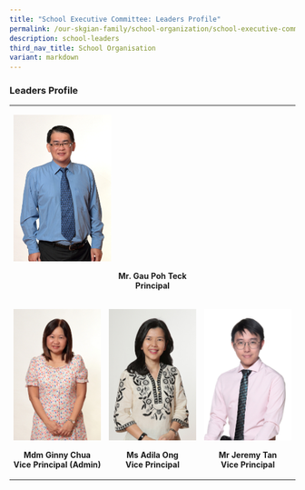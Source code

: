 ```yaml
---
title: "School Executive Committee: Leaders Profile"
permalink: /our-skgian-family/school-organization/school-executive-committee/leaders-profile/
description: school-leaders
third_nav_title: School Organisation
variant: markdown
---
```

<h3>
  <strong>Leaders Profile</strong>
</h3>
<table>
  <tbody>
    <tr>
      <td rowspan="1" colspan="3">
        <p></p>
        <div class="isomer-image-wrapper">
          <img style="width: 35%;" height="auto" width="100%" alt="" src="/images/sec1.jpg">
          <p>
            <b>
              </b></p><center><b>Mr. Gau Poh Teck <br>Principal
            </b>
          <p></p>
        </center></div>
      </td>
    </tr>
    <tr>
      <td rowspan="1" colspan="1">
        <p></p>
        <div class="isomer-image-wrapper">
          <img style="width:500px" alt="" src="/images/GinnyChua.jpg">
          <p>
            <b>
              </b></p><center><b>Mdm Ginny Chua <br>Vice Principal (Admin)
            </b>
          <p></p>
        </center></div>
      </td>
      <td rowspan="1" colspan="1">
        <p></p>
        <div class="isomer-image-wrapper">
          <img style="width:500px" height="auto" width="33%" alt="" src="/images/AdillaOng.jpg">
          <p>
            <b>
              </b></p><center><b>Ms Adila Ong <br>Vice Principal
            </b>
          <p></p>
        </center></div>
      </td>
      <td rowspan="1" colspan="1">
        <p></p>
        <div class="isomer-image-wrapper">
          <img style="width:500px" height="auto" width="33%" alt="" src="/images/JeremyTan.jpg">
          <p>
            <b>
              </b></p><center><b>Mr Jeremy Tan <br>Vice Principal
            </b>
          <p></p>
        </center></div>
      </td>
    </tr>
  </tbody>
</table>
<p></p>